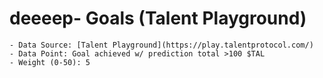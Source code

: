 # deeeep- Goals (Talent Playground)
    - Data Source: [Talent Playground](https://play.talentprotocol.com/)
    - Data Point: Goal achieved w/ prediction total >100 $TAL
    - Weight (0-50): 5
